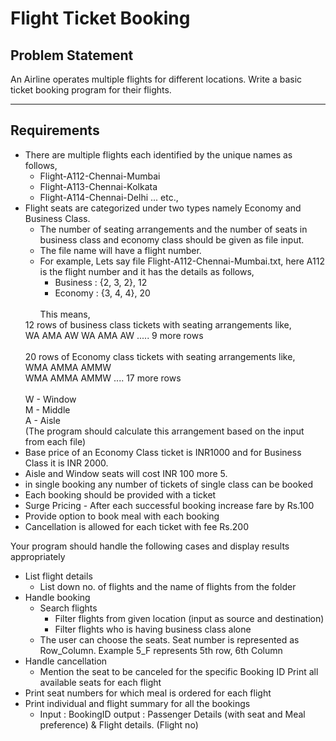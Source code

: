 # Flight Ticket Booking

## Problem Statement
An Airline operates multiple flights for different locations. Write a basic ticket booking program for their flights.

---

## Requirements
- There are multiple flights each identified by the unique names as follows, 
  - Flight-A112-Chennai-Mumbai 
  - Flight-A113-Chennai-Kolkata 
  - Flight-A114-Chennai-Delhi ... etc., 
- Flight seats are categorized under two types namely Economy and Business
Class.
  - The number of seating arrangements and the number of seats in business class and economy class should be given as file input.
  - The file name will have a flight number.
  - For example, Lets say file Flight-A112-Chennai-Mumbai.txt, here A112 is
  the flight number and it has the details as follows, 
    - Business : {2, 3, 2}, 12 
    - Economy : {3, 4, 4}, 20 <br>
    <br>
    This means, <br>
  12 rows of business class tickets with seating arrangements like, <br>
      WA AMA AW WA AMA AW ..... 9 more rows <br>
    <br>
  20 rows of Economy class tickets with seating arrangements like, <br> 
    WMA AMMA AMMW <br>
      WMA AMMA AMMW
      .... 17 more rows <br>
    <br>
    W - Window <br>
    M - Middle <br>
    A - Aisle <br>
    (The program should calculate this arrangement based on the input from each file)
- Base price of an Economy Class ticket is INR1000 and for Business Class it is
  INR 2000. 
- Aisle and Window seats will cost INR 100 more 5.
- in single booking any number of tickets of single class can be booked
- Each booking should be provided with a ticket
- Surge Pricing - After each successful booking increase fare by Rs.100
- Provide option to book meal with each booking
- Cancellation is allowed for each ticket with fee Rs.200

Your program should handle the following cases and display results appropriately
- List flight details
   - List down no. of flights and the name of flights from the folder
- Handle booking 
  - Search flights 
    - Filter flights from given location (input as source and destination)
    - Filter flights who is having business class alone
  - The user can choose the seats. Seat number is represented as
    Row_Column. Example 5_F represents 5th row, 6th Column
- Handle cancellation 
  - Mention the seat to be canceled for the specific Booking ID Print all available seats for each flight 
- Print seat numbers for which meal is ordered for each flight 
- Print individual and flight summary for all the bookings 
  - Input : BookingID 
    output : Passenger Details (with seat and Meal preference) &
        Flight details. (Flight no)

